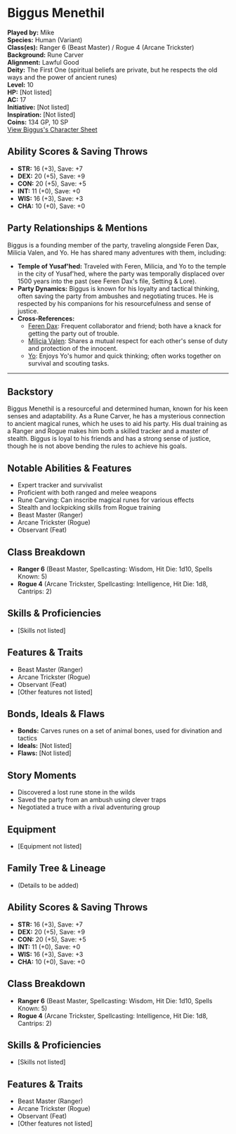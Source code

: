 
# Biggus Menethil

**Played by:** Mike  
**Species:** Human (Variant)  
**Class(es):** Ranger 6 (Beast Master) / Rogue 4 (Arcane Trickster)  
**Background:** Rune Carver  
**Alignment:** Lawful Good  
**Deity:** The First One (spiritual beliefs are private, but he respects the old ways and the power of ancient runes)  
**Level:** 10  
**HP:** [Not listed]  
**AC:** 17  
**Initiative:** [Not listed]  
**Inspiration:** [Not listed]  
**Coins:** 134 GP, 10 SP  
[View Biggus's Character Sheet](biggus-menethil-sheet.html)

## Ability Scores & Saving Throws
- **STR:** 16 (+3), Save: +7
- **DEX:** 20 (+5), Save: +9
- **CON:** 20 (+5), Save: +5
- **INT:** 11 (+0), Save: +0
- **WIS:** 16 (+3), Save: +3
- **CHA:** 10 (+0), Save: +0



## Party Relationships & Mentions
Biggus is a founding member of the party, traveling alongside Feren Dax, Milicia Valen, and Yo. He has shared many adventures with them, including:
- **Temple of Yusaf'hed:** Traveled with Feren, Milicia, and Yo to the temple in the city of Yusaf'hed, where the party was temporally displaced over 1500 years into the past (see Feren Dax's file, Setting & Lore).
- **Party Dynamics:** Biggus is known for his loyalty and tactical thinking, often saving the party from ambushes and negotiating truces. He is respected by his companions for his resourcefulness and sense of justice.
- **Cross-References:**
	- [Feren Dax](PC-Feren-Dax.md): Frequent collaborator and friend; both have a knack for getting the party out of trouble.
	- [Milicia Valen](PC-Milicia-Valen.md): Shares a mutual respect for each other's sense of duty and protection of the innocent.
	- [Yo](PC-Yo.md): Enjoys Yo's humor and quick thinking; often works together on survival and scouting tasks.

---

## Backstory
Biggus Menethil is a resourceful and determined human, known for his keen senses and adaptability. As a Rune Carver, he has a mysterious connection to ancient magical runes, which he uses to aid his party. His dual training as a Ranger and Rogue makes him both a skilled tracker and a master of stealth. Biggus is loyal to his friends and has a strong sense of justice, though he is not above bending the rules to achieve his goals.


## Notable Abilities & Features
- Expert tracker and survivalist
- Proficient with both ranged and melee weapons
- Rune Carving: Can inscribe magical runes for various effects
- Stealth and lockpicking skills from Rogue training
- Beast Master (Ranger)
- Arcane Trickster (Rogue)
- Observant (Feat)

## Class Breakdown
- **Ranger 6** (Beast Master, Spellcasting: Wisdom, Hit Die: 1d10, Spells Known: 5)
- **Rogue 4** (Arcane Trickster, Spellcasting: Intelligence, Hit Die: 1d8, Cantrips: 2)

## Skills & Proficiencies
- [Skills not listed]

## Features & Traits
- Beast Master (Ranger)
- Arcane Trickster (Rogue)
- Observant (Feat)
- [Other features not listed]

## Bonds, Ideals & Flaws
- **Bonds:** Carves runes on a set of animal bones, used for divination and tactics
- **Ideals:** [Not listed]
- **Flaws:** [Not listed]


## Story Moments
- Discovered a lost rune stone in the wilds
- Saved the party from an ambush using clever traps
- Negotiated a truce with a rival adventuring group


## Equipment
- [Equipment not listed]


## Family Tree & Lineage
- (Details to be added)
## Ability Scores & Saving Throws
- **STR:** 16 (+3), Save: +7
- **DEX:** 20 (+5), Save: +9
- **CON:** 20 (+5), Save: +5
- **INT:** 11 (+0), Save: +0
- **WIS:** 16 (+3), Save: +3
- **CHA:** 10 (+0), Save: +0

## Class Breakdown
- **Ranger 6** (Beast Master, Spellcasting: Wisdom, Hit Die: 1d10, Spells Known: 5)
- **Rogue 4** (Arcane Trickster, Spellcasting: Intelligence, Hit Die: 1d8, Cantrips: 2)

## Skills & Proficiencies
- [Skills not listed]

## Features & Traits
- Beast Master (Ranger)
- Arcane Trickster (Rogue)
- Observant (Feat)
- [Other features not listed]
